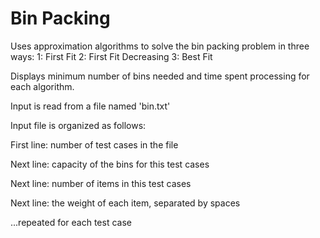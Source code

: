 # Bin Packing

Uses approximation algorithms to solve the bin packing problem in three ways:
 1: First Fit
 2: First Fit Decreasing
 3: Best Fit

Displays minimum number of bins needed and time spent processing for each algorithm.

Input is read from a file named 'bin.txt'

Input file is organized as follows:

First line: number of test cases in the file

Next line: capacity of the bins for this test cases

Next line: number of items in this test cases

Next line: the weight of each item, separated by spaces

...repeated for each test case